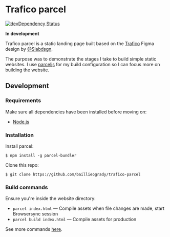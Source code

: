 # Trafico parcel
[![devDependency Status](https://img.shields.io/david/dev/roots/sage.svg?style=flat-square)](https://david-dm.org/baillieogrady/trafico-parcel#info=devDependencies)

**In development**

Trafico parcel is a static landing page built based on the [Trafico](https://dribbble.com/shots/9453856-FIGMA-FREEBIES-Traffico-Landing-page) Figma design by [@Slabdsgn](https://www.instagram.com/slabdsgn/).

The purpose was to demonstrate the stages I take to build simple static websites. I use [parceljs](https://parceljs.org/) for my build configuration so I can focus more on building the website.

## Development

### Requirements

Make sure all dependencies have been installed before moving on:

* [Node.js](https://nodejs.org/en/)

### Installation

Install parcel:

```
$ npm install -g parcel-bundler
```

Clone this repo:

```
$ git clone https://github.com/baillieogrady/trafico-parcel
```

### Build commands

Ensure you're inside the website directory:

* `parcel index.html` — Compile assets when file changes are made, start Browsersync session
* `parcel build index.html` — Compile assets for production

See more commands [here](https://parceljs.org/cli.html).
